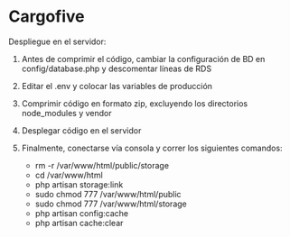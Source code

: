 # Cargofive

Despliegue en el servidor:

1) Antes de comprimir el código, cambiar la configuración de BD en config/database.php y descomentar líneas de RDS

2) Editar el .env y colocar las variables de producción

3) Comprimir código en formato zip, excluyendo los directorios node_modules y vendor

4) Desplegar código en el servidor

5) Finalmente, conectarse vía consola y correr los siguientes comandos:
	
	- rm -r /var/www/html/public/storage
	- cd /var/www/html
  	- php artisan storage:link
  	- sudo chmod 777 /var/www/html/public
	- sudo chmod 777 /var/www/html/storage
	- php artisan config:cache
	- php artisan cache:clear
